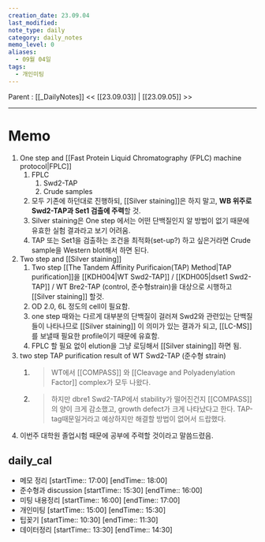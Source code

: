 ```yaml
---
creation_date: 23.09.04
last_modified: 
note_type: daily
category: daily_notes
memo_level: 0
aliases:
  - 09월 04일
tags:
  - 개인미팅
---
```

Parent : [[_DailyNotes]]
<< [[23.09.03]] | [[23.09.05]] >>

---
# Memo

1.  One step and [[Fast Protein Liquid Chromatography (FPLC) machine protocol|FPLC]] 
	1. FPLC
		1. Swd2-TAP
		2. Crude samples
	2. 모두 기존에 하던대로 진행하되, [[Silver staining]]은 하지 말고, **WB 위주로 Swd2-TAP과 Set1 검출에 주력**할 것.
	3. Silver staining은 One step 에서는 어떤 단백질인지 알 방법이 없기 때문에 유효한 실험 결과라고 보기 어려움.
	4. TAP 또는 Set1을 검출하는 조건을 최적화(set-up?) 하고 싶은거라면 Crude sample을 Western blot해서  하면 된다.
2. Two step and [[Silver staining]]
	1. Two step [[The Tandem Affinity Purificaion(TAP) Method|TAP purification]]을 [[KDH004|WT Swd2-TAP]] / [[KDH005|dset1 Swd2-TAP]] / WT Bre2-TAP (control, 준수형strain)을 대상으로 시행하고 [[Silver staining]] 할것.
	2. OD 2.0, 6L 정도의 cell이 필요함.
	3. one step 때와는 다르게 대부분의 단백질이 걸러져 Swd2와 관련있는 단백질들이 나타나므로 [[Silver staining]] 이 의미가 있는 결과가 되고, [[LC-MS]] 를 보낼때 필요한 profile이기 때문에 유효함.
	4. FPLC 할 필요 없이 elution을 그냥 로딩해서 [[Silver staining]] 하면 됨.
3. two step TAP purification result of WT Swd2-TAP (준수형 strain)
	1. >WT에서 [[COMPASS]] 와 [[Cleavage and Polyadenylation Factor]] complex가 모두 나왔다.
	2. >하지만 dbre1 Swd2-TAP에서 stability가 떨어진건지 [[COMPASS]] 의 양이 크게 감소했고, growth defect가 크게 나타났다고 한다. TAP-tag때문일거라고 예상하지만 해결할 방법이 없어서 드랍했다.
4. 이번주 대학원 졸업시험 때문에 공부에 주력할 것이라고 말씀드렸음.

## daily_cal
-  메모 정리 [startTime:: 17:00]  [endTime:: 18:00]
-  준수형과 discussion [startTime:: 15:30]  [endTime:: 16:00]
-  미팅 내용정리 [startTime:: 16:00]  [endTime:: 17:00]
-  개인미팅 [startTime:: 15:00]  [endTime:: 15:30]
-  팁꽂기 [startTime:: 10:30]  [endTime:: 11:30]
-  데이터정리 [startTime:: 13:30]  [endTime:: 14:30]
